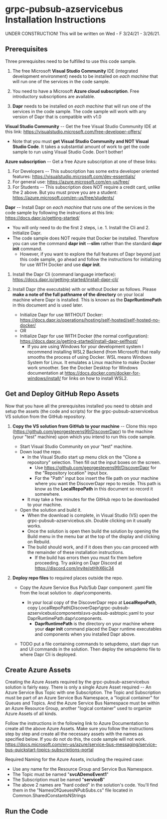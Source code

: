 # grpc-pubsub-azservicebus Installation Instructions
UNDER CONSTRUCTION! This will be written on Wed - F 3/24/21 - 3/26/21.

## Prerequisites
Three prerequisites need to be fulfilled to use this code sample.
1. The free Microsoft **Visual Studio Community** IDE (integrated development environment) needs to be installed on *each machine* that will run one of the services in the code sample.

2. You need to have a Microsoft **Azure cloud subscription**.  Free introductory subscriptions are available.

3. **Dapr** needs to be installed on *each machine* that will run one of the services in the code sample. The code sample will work with any version of Dapr that is compatible with v1.0

**Visual Studio Community** -- Get the free Visual Studio Community IDE at this link:  https://visualstudio.microsoft.com/free-developer-offers/
* Note that you must **get Visual Studio Community and NOT Visual Studio Code**.  It takes a substantial amount of work to get the code sample to run using Visual Studio Code.  Don't bother!
  
**Azure subscription** -- Get a free Azure subscription at one of these links:
1. For Developers -- This subscription has some extra developer oriented features: https://visualstudio.microsoft.com/dev-essentials/
2. For general use: https://azure.microsoft.com/en-us/free/ 
3. For Students -- This subscription does NOT require a credit card, unlike the 2 above.  But you must prove you are a student: https://azure.microsoft.com/en-us/free/students/

**Dapr** -- Install Dapr on *each machine* that runs one of the services in the code sample by following the instructions at this link: https://docs.dapr.io/getting-started/
* You will only need to do the first 2 steps, i.e. 1. Install the Cli and 2. Initialize Dapr.  
* The code sample does NOT require that Docker be installed.  Therefore you can use the command **dapr init --slim** rather than the standard **dapr init** command.  
    * However, if you want to explore the full features of Dapr beyond just this code sample, go ahead and follow the instructions for initializing for use WITH Docker and use **dapr init**.
1. Install the Dapr Cli (command language interface):  https://docs.dapr.io/getting-started/install-dapr-cli/
2. Install Dapr (the executable) with or without Docker as follows.  Please **make a note of the full pathname of the directory** on your local machine where Dapr is installed.  This is known as the **DaprRuntimePath** in this document and is used later. 

    * Initialize Dapr for use WITHOUT Docker:  https://docs.dapr.io/operations/hosting/self-hosted/self-hosted-no-docker/
    * OR
    * Initialize Dapr for use WITH Docker (the normal configuration):  https://docs.dapr.io/getting-started/install-dapr-selfhost/  
      * If you are using Windows for your development system I recommend installing WSL2 Backend (from Microsoft) that really smooths the process of using Docker.  WSL means Windows System for Linux.  It emulates a Linux machine to make Docker work smoother.  See the Docker Desktop for Windows documentation at https://docs.docker.com/docker-for-windows/install/ for links on how to install WSL2. 

## Get and Deploy GitHub Repo Assets
Now that you have all the prerequisites installed you need to obtain and setup the assets (the code and scripts) for the grpc-pubsub-azservicebus VS solution from the GitHub repository.
1. **Copy the VS solution from GitHub to your machine** -- Clone this repo (https://github.com/georgestevens99/DiscoverDapr) to the machine (your "test" machine) upon which you intend to run this code sample.
    * Start Visual Studio Community on your "test" machine.
    * Down load the repo.
      * In the Visual Studio start up menu click on the "Clone a repository" selection.  Then fill out the input boxes on the screen.
        * Use https://github.com/georgestevens99/DiscoverDapr for the "Repository location" input box.
        * For the "Path" input box insert the file path on your machine where you want the DiscoverDapr repo to reside. This path is know as the **LocalRepoPath** in this document so record it somewhere.
      * It may take a few minutes for the GitHub repo to be downloaded to your machine.
    * Open the solution and build it.
      * When the download is complete, in Visual Studio (VS) open the grpc-pubsub-azservicebus.sln.  Double clicking on it usually works.
      * Once the solution is open then build the solution by opening the Build menu in the menu bar at the top of the display and clicking on Rebuild.
      * The build should work, and if it does then you can proceed with the remainder of these installation instructions.
        * If the build has errors then you must fix them before proceeding.  Try asking on Dapr Discord at https://discord.com/invite/ptHhX6jc34
       
2. **Deploy repo files** to required places outside the repo.
    * Copy the Azure Service Bus Pub/Sub Dapr component .yaml file from the locat solution to .dapr\components.
      * In your local copy of the DiscoverDapr repo at **LocalRepoPath**, copy LocalRepoPath\DiscoverDapr\grpc-pubsub-azservicebus\components\svs-pubsub-asbtopic.yaml to your DaprRuntimePath\.dapr\components.
        * **DaprRuntimePath** is the directory on your machine where your **dapr init** command placed the Dapr runtime executables and components when you installed Dapr above. 
        
    * TODO put a file containing commands to setupdemo, start dapr run and UI commands in the solution.  Then deploy the setupdemo file to where Dapr Cli is deployed.  
  
## Create Azure Assets
Creating the Azure Assets required by the grpc-pubsub-azservicebus solution is fairly easy.  There is only a single Azure Asset required -- An Azure Service Bus Topic with one Subscription.  The Topic and Subscription must be part of an Azure Service Bus Namespace, a "logical container" for Queues and Topics.  And the Azure Service Bus Namespace must be within an Azure Resource Group, another "logical container" used to organize Azure Assets of all kinds.

Follow the instructions in the following link to Azure Documentation to create all the above Azure Assets.  Make sure you follow the instructions step by step and create all the necessary assets with the names as specified below.  If you do not do this, the code sample will not work. https://docs.microsoft.com/en-us/azure/service-bus-messaging/service-bus-quickstart-topics-subscriptions-portal

Required Naming for the Azure Assets, including the required case:
* Use any name for the Resource Group and Service Bus Namespace.
* The Topic must be named "**svcADemoEvent1**"
* The Subscription must be named "**serviceB**"
* The above 2 names are "hard coded" in the solution's code.  You'll find them in the "NamesOfQueuesNPubSubs.cs" file located in Common.SharedConstantsNStrings


## Run the Code


